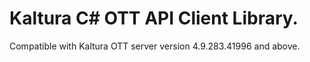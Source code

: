 # Kaltura C# OTT API Client Library.
Compatible with Kaltura OTT server version 4.9.283.41996 and above.
